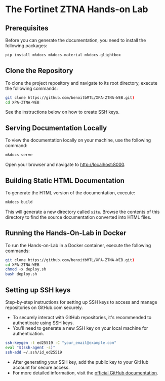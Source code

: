 # The Fortinet ZTNA Hands-on Lab

## Prerequisites

Before you can generate the documentation, you need to install the following packages:

```bash
pip install mkdocs mkdocs-material mkdocs-glightbox
```

## Clone the Repository

To clone the project repository and navigate to its root directory, execute the following commands:

```bash
git clone https://github.com/benoitbMTL/XPA-ZTNA-WEB.git)
cd XPA-ZTNA-WEB
```

See the instructions below on how to create SSH keys.

## Serving Documentation Locally

To view the documentation locally on your machine, use the following command:

```bash
mkdocs serve
```

Open your browser and navigate to <http://localhost:8000>.

## Building Static HTML Documentation

To generate the HTML version of the documentation, execute:

```bash
mkdocs build
```

This will generate a new directory called `site`. Browse the contents of this directory to find the source documentation converted into HTML files.

## Running the Hands-On-Lab in Docker

To run the Hands-on-Lab in a Docker container, execute the following commands:

```bash
git clone https://github.com/benoitbMTL/XPA-ZTNA-WEB.git)
cd XPA-ZTNA-WEB
chmod +x deploy.sh
bash deploy.sh
```

## Setting up SSH keys

Step-by-step instructions for setting up SSH keys to access and manage repositories on GitHub.com securely.

- To securely interact with GitHub repositories, it's recommended to authenticate using SSH keys.
- You'll need to generate a new SSH key on your local machine for authentication.

```bash
ssh-keygen -t ed25519 -C "your_email@example.com"
eval "$(ssh-agent -s)"
ssh-add ~/.ssh/id_ed25519
```

- After generating your SSH key, add the public key to your GitHub account for secure access.
- For more detailed information, visit the [official GitHub documentation](https://docs.github.com/en/authentication/connecting-to-github-with-ssh/generating-a-new-ssh-key-and-adding-it-to-the-ssh-agent).
